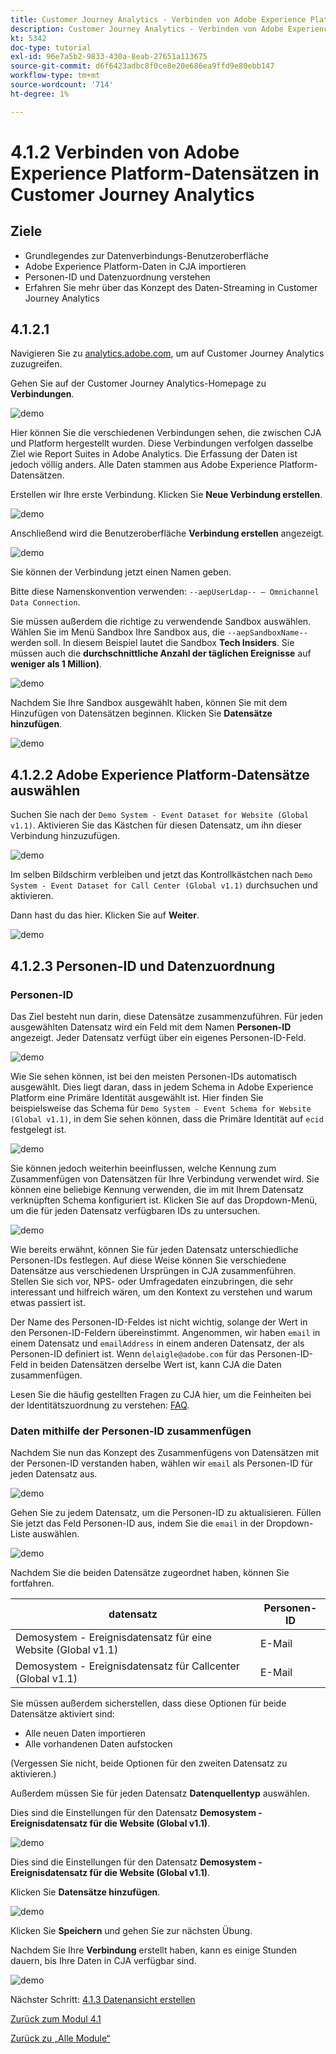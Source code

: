 ```yaml
---
title: Customer Journey Analytics - Verbinden von Adobe Experience Platform-Datensätzen in Customer Journey Analytics
description: Customer Journey Analytics - Verbinden von Adobe Experience Platform-Datensätzen in Customer Journey Analytics
kt: 5342
doc-type: tutorial
exl-id: 96e7a5b2-9833-430a-8eab-27651a113675
source-git-commit: d6f6423adbc8f0ce8e20e686ea9ffd9e80ebb147
workflow-type: tm+mt
source-wordcount: '714'
ht-degree: 1%

---
```


# 4.1.2 Verbinden von Adobe Experience Platform-Datensätzen in Customer Journey Analytics

## Ziele

- Grundlegendes zur Datenverbindungs-Benutzeroberfläche
- Adobe Experience Platform-Daten in CJA importieren
- Personen-ID und Datenzuordnung verstehen
- Erfahren Sie mehr über das Konzept des Daten-Streaming in Customer Journey Analytics

## 4.1.2.1

Navigieren Sie zu [analytics.adobe.com](https://analytics.adobe.com), um auf Customer Journey Analytics zuzugreifen.

Gehen Sie auf der Customer Journey Analytics-Homepage zu **Verbindungen**.

![demo](./images/cja2.png)

Hier können Sie die verschiedenen Verbindungen sehen, die zwischen CJA und Platform hergestellt wurden. Diese Verbindungen verfolgen dasselbe Ziel wie Report Suites in Adobe Analytics. Die Erfassung der Daten ist jedoch völlig anders. Alle Daten stammen aus Adobe Experience Platform-Datensätzen.

Erstellen wir Ihre erste Verbindung. Klicken Sie **Neue Verbindung erstellen**.

![demo](./images/cja4.png)

Anschließend wird die Benutzeroberfläche **Verbindung erstellen** angezeigt.

![demo](./images/cja5.png)

Sie können der Verbindung jetzt einen Namen geben.

Bitte diese Namenskonvention verwenden: `--aepUserLdap-- – Omnichannel Data Connection`.

Sie müssen außerdem die richtige zu verwendende Sandbox auswählen. Wählen Sie im Menü Sandbox Ihre Sandbox aus, die `--aepSandboxName--` werden soll. In diesem Beispiel lautet die Sandbox **Tech Insiders**. Sie müssen auch die **durchschnittliche Anzahl der täglichen Ereignisse** auf **weniger als 1 Million)**.

![demo](./images/cjasb.png)

Nachdem Sie Ihre Sandbox ausgewählt haben, können Sie mit dem Hinzufügen von Datensätzen beginnen. Klicken Sie **Datensätze hinzufügen**.

![demo](./images/cjasb1.png)

## 4.1.2.2 Adobe Experience Platform-Datensätze auswählen

Suchen Sie nach der `Demo System - Event Dataset for Website (Global v1.1)`. Aktivieren Sie das Kästchen für diesen Datensatz, um ihn dieser Verbindung hinzuzufügen.

![demo](./images/cja7.png)

Im selben Bildschirm verbleiben und jetzt das Kontrollkästchen nach `Demo System - Event Dataset for Call Center (Global v1.1)` durchsuchen und aktivieren.

Dann hast du das hier. Klicken Sie auf **Weiter**.

![demo](./images/cja9.png)

## 4.1.2.3 Personen-ID und Datenzuordnung

### Personen-ID

Das Ziel besteht nun darin, diese Datensätze zusammenzuführen. Für jeden ausgewählten Datensatz wird ein Feld mit dem Namen **Personen-ID** angezeigt. Jeder Datensatz verfügt über ein eigenes Personen-ID-Feld.

![demo](./images/cja11.png)

Wie Sie sehen können, ist bei den meisten Personen-IDs automatisch ausgewählt. Dies liegt daran, dass in jedem Schema in Adobe Experience Platform eine Primäre Identität ausgewählt ist. Hier finden Sie beispielsweise das Schema für `Demo System - Event Schema for Website (Global v1.1)`, in dem Sie sehen können, dass die Primäre Identität auf `ecid` festgelegt ist.

![demo](./images/cja13.png)

Sie können jedoch weiterhin beeinflussen, welche Kennung zum Zusammenfügen von Datensätzen für Ihre Verbindung verwendet wird. Sie können eine beliebige Kennung verwenden, die im mit Ihrem Datensatz verknüpften Schema konfiguriert ist. Klicken Sie auf das Dropdown-Menü, um die für jeden Datensatz verfügbaren IDs zu untersuchen.

![demo](./images/cja14.png)

Wie bereits erwähnt, können Sie für jeden Datensatz unterschiedliche Personen-IDs festlegen. Auf diese Weise können Sie verschiedene Datensätze aus verschiedenen Ursprüngen in CJA zusammenführen. Stellen Sie sich vor, NPS- oder Umfragedaten einzubringen, die sehr interessant und hilfreich wären, um den Kontext zu verstehen und warum etwas passiert ist.

Der Name des Personen-ID-Feldes ist nicht wichtig, solange der Wert in den Personen-ID-Feldern übereinstimmt. Angenommen, wir haben `email` in einem Datensatz und `emailAddress` in einem anderen Datensatz, der als Personen-ID definiert ist. Wenn `delaigle@adobe.com` für das Personen-ID-Feld in beiden Datensätzen derselbe Wert ist, kann CJA die Daten zusammenfügen.

Lesen Sie die häufig gestellten Fragen zu CJA hier, um die Feinheiten bei der Identitätszuordnung zu verstehen: [FAQ](https://experienceleague.adobe.com/docs/analytics-platform/using/cja-overview/cja-faq.html).

### Daten mithilfe der Personen-ID zusammenfügen

Nachdem Sie nun das Konzept des Zusammenfügens von Datensätzen mit der Personen-ID verstanden haben, wählen wir `email` als Personen-ID für jeden Datensatz aus.

![demo](./images/cja15.png)

Gehen Sie zu jedem Datensatz, um die Personen-ID zu aktualisieren. Füllen Sie jetzt das Feld Personen-ID aus, indem Sie die `email` in der Dropdown-Liste auswählen.

![demo](./images/cja12a.png)

Nachdem Sie die beiden Datensätze zugeordnet haben, können Sie fortfahren.

| datensatz | Personen-ID |
| ----------------- |-------------| 
| Demosystem - Ereignisdatensatz für eine Website (Global v1.1) | E-Mail |
| Demosystem - Ereignisdatensatz für Callcenter (Global v1.1) | E-Mail |

Sie müssen außerdem sicherstellen, dass diese Optionen für beide Datensätze aktiviert sind:

- Alle neuen Daten importieren
- Alle vorhandenen Daten aufstocken

(Vergessen Sie nicht, beide Optionen für den zweiten Datensatz zu aktivieren.)

Außerdem müssen Sie für jeden Datensatz **Datenquellentyp** auswählen.

Dies sind die Einstellungen für den Datensatz **Demosystem - Ereignisdatensatz für die Website (Global v1.1)**.

![demo](./images/cja16a.png)

Dies sind die Einstellungen für den Datensatz **Demosystem - Ereignisdatensatz für die Website (Global v1.1)**.

Klicken Sie **Datensätze hinzufügen**.

![demo](./images/cja16.png)

Klicken Sie **Speichern** und gehen Sie zur nächsten Übung.

Nachdem Sie Ihre **Verbindung** erstellt haben, kann es einige Stunden dauern, bis Ihre Daten in CJA verfügbar sind.

![demo](./images/cja20.png)

Nächster Schritt: [4.1.3 Datenansicht erstellen](./ex3.md)

[Zurück zum Modul 4.1](./customer-journey-analytics-build-a-dashboard.md)

[Zurück zu „Alle Module“](./../../../overview.md)
